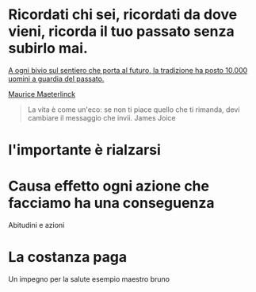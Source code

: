 
# Ricordati chi sei, ricordati da dove vieni, ricorda il tuo passato senza subirlo mai.


[A ogni bivio sul sentiero che porta al futuro, la tradizione ha posto 10.000 uomini a guardia del passato.](https://www.lefrasi.com/frase/maurice-maeterlinck-ogni-bivio-sentiero-porta-futuro-tradizione)

[Maurice Maeterlinck](https://www.lefrasi.com/autore/maurice-maeterlinck)

> La vita è come un'eco: se non ti piace quello che ti rimanda, devi cambiare il messaggio che invii.
James Joice

# l'importante è rialzarsi 
# Causa effetto ogni azione che facciamo ha una conseguenza 

Abitudini e azioni 



# La costanza paga

Un impegno per la salute esempio maestro bruno 





<!--stackedit_data:
eyJoaXN0b3J5IjpbLTE2MDQ5MjkxNCw0MzA3ODYyMzAsNzA3ND
U0OTMwLDUzNDc2NTQ4NiwyMDE4MDQ1ODc2LDM1NDAzMzgzNSwx
MTU4NDY2ODQwXX0=
-->